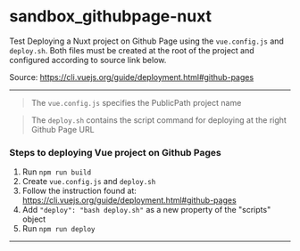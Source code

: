 # sandbox_githubpage-nuxt

Test Deploying a Nuxt project on Github Page using the `vue.config.js` and `deploy.sh`. Both files must be created at the root of the project and configured according to source link below.

Source: https://cli.vuejs.org/guide/deployment.html#github-pages

---

> The `vue.config.js` specifies the PublicPath project name

> The `deploy.sh` contains the script command for deploying at the right Github Page URL

### Steps to deploying Vue project on Github Pages

1. Run `npm run build`
2. Create `vue.config.js` and `deploy.sh`
3. Follow the instruction found at: https://cli.vuejs.org/guide/deployment.html#github-pages
4. Add `"deploy": "bash deploy.sh"` as a new property of the "scripts" object
5. Run `npm run deploy`

---

